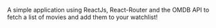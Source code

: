 A simple application using ReactJs, React-Router and the OMDB API to fetch a list of movies and add them to your watchlist!
